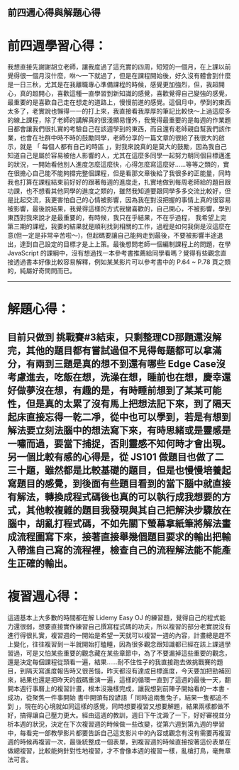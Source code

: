 ## 前四週心得與解題心得

# 前四週學習心得：
我想直接先謝謝胡立老師，讓我度過了這充實的四周，短短的一個月，在上課以前覺得很一個月沒什麼，咻～一下就過了，但是在課程開始後，好久沒有體會到什麼是一日三秋，尤其是在我離職專心準備課程的時候，感覺更加強烈，但，我超開心，真的超開心，喜歡這種一直學習到新知識的感覺，喜歡覺得自己變強的感覺，最重要的是喜歡自己走在想走的道路上，慢慢前進的感覺。這個月中，學到的東西太多了，老實說也懶得一一的打上來，我直接看我厚厚的筆記比較快～上過這麼多的線上課程，除了老師的講解真的很淺顯易懂外，我覺得最重要的是每週的作業題目都會讓我們很扎實的考驗自己在該週學到的東西，而且還有老師親自幫我們該作業，也會在社群中時不時的鼓勵同學，老師分享的一篇文章的很給了我很大的啟示，就是 「 每個人都有自己的時區 」，對我來說真的是莫大的鼓勵，因為我自己知道自己是屬於容易被他人影響的人，尤其在這麼多同學一起努力朝同個目標邁進的狀況，一開始看他別人進度怎麼這麼快，心得怎麼寫這麼好......等等之類的，實在很擔心自己能不能夠撐完整個課程，但是看那文章後給了我很多的正能量，同時我也打算在課程結束前好好的跟著每週的進度走，扎實地做到每周老師給的題目跟功課，也不想看其他同學的進度之類的，雖然我知道要跟同學多多交流比較好，但是比起交流，我更害怕自己的心情被影響，因為我在對沒把握的事情上真的很容易被影響，最後說結果，我覺得這樣的方式我蠻喜歡的，自己開心，不被影響，學到東西對我來說才是最重要的，有時候，我只在乎結果，不在乎過程，
我希望上完第三期的課程，我要的結果就是順利找到相關的工作，過程是如何我倒是沒這麼在意(但一定是非常辛苦啦～)，但起碼要讓自己能夠走到最後，不要被影響半途退出，達到自己設定的目標才是上上策。最後想問老師一個編制課程上的問題，在學 JavaScript 的課綱中，沒有想過找一本參考書推薦給同學看嗎？覺得有些觀念直接透過書本好像比較容易解釋，例如某某影片可以參考書中的 P.64 ~ P.78 頁之類的，純屬好奇問問而已。

---------------------------------
# 解題心得：
目前只做到 挑戰賽#3結束，只剩整理CD那題還沒解完，其他的題目都有嘗試過但不見得每題都可以拿滿分，有兩到三題是真的想不到還有哪些 Edge Case沒考慮進去，吃飯在想，洗澡在想，睡前也在想，慶幸還好做夢沒在想，有趣的是，有時睡前想到了某某可能性，但是真的太累了沒有馬上把想法記下來，到了隔天起床直接忘得一乾二凈，從中也可以學到，若是有想到解法要立刻法腦中的想法寫下來，有時思緒或是靈感是一嘯而過，要當下捕捉，否則靈感不知何時才會出現。另一個比較有感的心得是，從 JS101 做題目也做了二三十題，雖然都是比較基礎的題目，但是也慢慢培養起寫題目的感覺，到後面有些題目看到的當下腦中就直接有解法，轉換成程式碼後也真的可以執行成我想要的方式，其他較複雜的題目我發現與其自己把解決步驟放在腦中，胡亂打程式碼，不如先關下螢幕拿紙筆將解法畫成流程圖寫下來，接著直接舉幾個題目要求的輸出把輸入帶進自己寫的流程裡，檢查自己的流程解法能不能產生正確的輸出。
---------------------------------
# 複習週心得：
這週基本上大多數的時間都在解 Lidemy Easy OJ 的練習題，覺得自己的程式能力還很弱，想要直接實作練習自己撰寫程式碼的功夫，所以複習的部分老實說沒有進行得很扎實，複習週的一開始是希望一天就可以複習一週的內容，計畫總是趕不上變化，往往複習到一半就開始打瞌睡，因為很多觀念跟知識都已經在該上課週學習過，可是又怕某些重要的觀念藏在某些章節中，為了不要漏掉這些重要的觀念，還是決定每個課程從頭看一遍，結果......耐不住性子的我直接跑去做挑戰賽的題目，到隔天寫進度報告時又很苦惱，昨天都沒有達成目標進度，今天要加把勁補回來，結果也還是把昨天的戲碼重演一遍，這樣的循環一直到了這週的最後一天，翻開本週行事曆上的複習計畫，根本沒幾樣完成，讓我想到前陣子開始看的一本書 - 成功，從聚焦一件事開始 書中開頭有段諺語「 同時追兩隻兔子，結果一隻都追不到 」，現在的心境就如同這樣的感覺，同時想要複習又想要解題，結果兩樣都做不好，搞得讓自己壓力更大。經由這週的教訓，週日下午沈澱了一下，好好審視並分析本週的狀況，決定在下次複習週的時候做一些改變，從第六週到第九週的學習中，每看完一部教學影片都要告訴自己這支影片中的內容或觀念有沒有需要再複習週的時候再複習一次，最後統整成一個表單，到複習週的時候直接按著這份表單在做總複習，比較能夠針對性地複習，才不會像本週的複習一樣，亂槍打鳥，毫無章法可言。